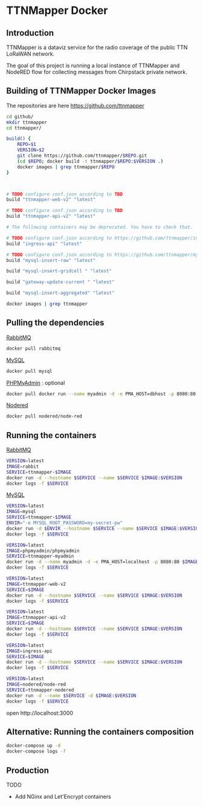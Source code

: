 # TTNMapper Docker

## Introduction
TTNMapper is a dataviz service for the radio coverage of the public TTN LoRaWAN network.

The goal of this project is running a local instance of TTNMapper and NodeRED flow for collecting messages from Chirpstack private network.

## Building of TTNMapper Docker Images

The repositories are here https://github.com/ttnmapper

```bash
cd github/
mkdir ttnmapper
cd ttnmapper/

build() {
    REPO=$1
    VERSION=$2
    git clone https://github.com/ttnmapper/$REPO.git
    (cd $REPO; docker build -t ttnmapper/$REPO:$VERSION .)
    docker images | grep ttnmapper/$REPO
}



# TODO configure conf.json according to TBD
build "ttnmapper-web-v2" "latest"

# TODO configure conf.json according to TBD
build "ttnmapper-api-v2" "latest"

# The following containers may be deprecated. You have to check that.

# TODO configure conf.json according to https://github.com/ttnmapper/ingress-api#configuration
build "ingress-api" "latest"

# TODO configure conf.json according to https://github.com/ttnmapper/mysql-insert-raw/blob/master/conf.json.template
build "mysql-insert-raw" "latest"

build "mysql-insert-gridcell " "latest"

build "gateway-update-current " "latest"

build "mysql-insert-aggregated" "latest"

docker images | grep ttnmapper
```

## Pulling the dependencies

[RabbitMQ](https://hub.docker.com/_/rabbitmq/)
```bash
docker pull rabbitmq
```

[MySQL](https://hub.docker.com/_/mysql/)
```bash
docker pull mysql
```

[PHPMyAdmin](https://hub.docker.com/r/phpmyadmin/phpmyadmin) : optional
```bash
docker pull docker run --name myadmin -d -e PMA_HOST=dbhost -p 8080:80 phpmyadmin/phpmyadmin

```

[Nodered](https://hub.docker.com/r/nodered/node-red)
```bash
docker pull nodered/node-red
```

## Running the containers

[RabbitMQ](https://hub.docker.com/_/rabbitmq/)
```bash
VERSION=latest
IMAGE=rabbit
SERVICE=ttnmapper-$IMAGE
docker run -d --hostname $SERVICE --name $SERVICE $IMAGE:$VERSION
docker logs -f $SERVICE
```

[MySQL](https://hub.docker.com/_/mysql/)
```bash
VERSION=latest
IMAGE=mysql
SERVICE=ttnmapper-$IMAGE
ENVIR="-e MYSQL_ROOT_PASSWORD=my-secret-pw"
docker run -d $ENVIR --hostname $SERVICE --name $SERVICE $IMAGE:$VERSION
docker logs -f $SERVICE
```

```bash
VERSION=latest
IMAGE=phpmyadmin/phpmyadmin
SERVICE=ttnmapper-myadmin
docker run -d --name myadmin -d -e PMA_HOST=localhost -p 8080:80 $IMAGE
docker logs -f $SERVICE
```

```bash
VERSION=latest
IMAGE=ttnmapper-web-v2
SERVICE=$IMAGE
docker run -d --hostname $SERVICE --name $SERVICE $IMAGE:$VERSION
docker logs -f $SERVICE
```

```bash
VERSION=latest
IMAGE=ttnmapper-api-v2
SERVICE=$IMAGE
docker run -d --hostname $SERVICE --name $SERVICE $IMAGE:$VERSION
docker logs -f $SERVICE
```

```bash
VERSION=latest
IMAGE=ingress-api
SERVICE=$IMAGE
docker run -d --hostname $SERVICE --name $SERVICE $IMAGE:$VERSION
docker logs -f $SERVICE
```


```bash
VERSION=latest
IMAGE=nodered/node-red
SERVICE=ttnmapper-nodered
docker run -d --name $SERVICE -d $IMAGE:$VERSION
docker logs -f $SERVICE
```
open http://localhost:3000


## Alternative: Running the containers composition

```bash
docker-compose up -d
docker-compose logs -f
```


## Production

TODO

* Add NGinx and Let'Encrypt containers
